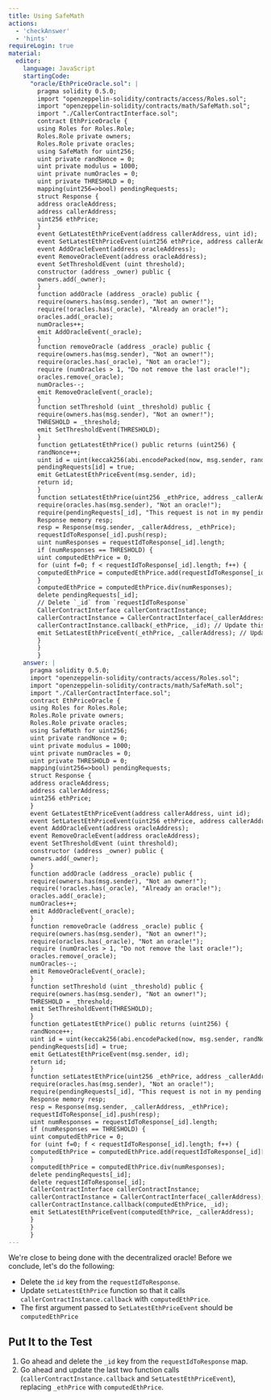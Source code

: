 ```yaml
---
title: Using SafeMath
actions:
  - 'checkAnswer'
  - 'hints'
requireLogin: true
material:
  editor:
    language: JavaScript
    startingCode:
      "oracle/EthPriceOracle.sol": |
        pragma solidity 0.5.0;
        import "openzeppelin-solidity/contracts/access/Roles.sol";
        import "openzeppelin-solidity/contracts/math/SafeMath.sol";
        import "./CallerContractInterface.sol";
        contract EthPriceOracle {
        using Roles for Roles.Role;
        Roles.Role private owners;
        Roles.Role private oracles;
        using SafeMath for uint256;
        uint private randNonce = 0;
        uint private modulus = 1000;
        uint private numOracles = 0;
        uint private THRESHOLD = 0;
        mapping(uint256=>bool) pendingRequests;
        struct Response {
        address oracleAddress;
        address callerAddress;
        uint256 ethPrice;
        }
        event GetLatestEthPriceEvent(address callerAddress, uint id);
        event SetLatestEthPriceEvent(uint256 ethPrice, address callerAddress);
        event AddOracleEvent(address oracleAddress);
        event RemoveOracleEvent(address oracleAddress);
        event SetThresholdEvent (uint threshold);
        constructor (address _owner) public {
        owners.add(_owner);
        }
        function addOracle (address _oracle) public {
        require(owners.has(msg.sender), "Not an owner!");
        require(!oracles.has(_oracle), "Already an oracle!");
        oracles.add(_oracle);
        numOracles++;
        emit AddOracleEvent(_oracle);
        }
        function removeOracle (address _oracle) public {
        require(owners.has(msg.sender), "Not an owner!");
        require(oracles.has(_oracle), "Not an oracle!");
        require (numOracles > 1, "Do not remove the last oracle!");
        oracles.remove(_oracle);
        numOracles--;
        emit RemoveOracleEvent(_oracle);
        }
        function setThreshold (uint _threshold) public {
        require(owners.has(msg.sender), "Not an owner!");
        THRESHOLD = _threshold;
        emit SetThresholdEvent(THRESHOLD);
        }
        function getLatestEthPrice() public returns (uint256) {
        randNonce++;
        uint id = uint(keccak256(abi.encodePacked(now, msg.sender, randNonce))) % modulus;
        pendingRequests[id] = true;
        emit GetLatestEthPriceEvent(msg.sender, id);
        return id;
        }
        function setLatestEthPrice(uint256 _ethPrice, address _callerAddress, uint256 _id) public {
        require(oracles.has(msg.sender), "Not an oracle!");
        require(pendingRequests[_id], "This request is not in my pending list.");
        Response memory resp;
        resp = Response(msg.sender, _callerAddress, _ethPrice);
        requestIdToResponse[_id].push(resp);
        uint numResponses = requestIdToResponse[_id].length;
        if (numResponses == THRESHOLD) {
        uint computedEthPrice = 0;
        for (uint f=0; f < requestIdToResponse[_id].length; f++) {
        computedEthPrice = computedEthPrice.add(requestIdToResponse[_id][f].ethPrice);
        }
        computedEthPrice = computedEthPrice.div(numResponses);
        delete pendingRequests[_id];
        // Delete `_id` from `requestIdToResponse`
        CallerContractInterface callerContractInstance;
        callerContractInstance = CallerContractInterface(_callerAddress);
        callerContractInstance.callback(_ethPrice, _id); // Update this line code
        emit SetLatestEthPriceEvent(_ethPrice, _callerAddress); // Update this line of code
        }
        }
        }
    answer: |
      pragma solidity 0.5.0;
      import "openzeppelin-solidity/contracts/access/Roles.sol";
      import "openzeppelin-solidity/contracts/math/SafeMath.sol";
      import "./CallerContractInterface.sol";
      contract EthPriceOracle {
      using Roles for Roles.Role;
      Roles.Role private owners;
      Roles.Role private oracles;
      using SafeMath for uint256;
      uint private randNonce = 0;
      uint private modulus = 1000;
      uint private numOracles = 0;
      uint private THRESHOLD = 0;
      mapping(uint256=>bool) pendingRequests;
      struct Response {
      address oracleAddress;
      address callerAddress;
      uint256 ethPrice;
      }
      event GetLatestEthPriceEvent(address callerAddress, uint id);
      event SetLatestEthPriceEvent(uint256 ethPrice, address callerAddress);
      event AddOracleEvent(address oracleAddress);
      event RemoveOracleEvent(address oracleAddress);
      event SetThresholdEvent (uint threshold);
      constructor (address _owner) public {
      owners.add(_owner);
      }
      function addOracle (address _oracle) public {
      require(owners.has(msg.sender), "Not an owner!");
      require(!oracles.has(_oracle), "Already an oracle!");
      oracles.add(_oracle);
      numOracles++;
      emit AddOracleEvent(_oracle);
      }
      function removeOracle (address _oracle) public {
      require(owners.has(msg.sender), "Not an owner!");
      require(oracles.has(_oracle), "Not an oracle!");
      require (numOracles > 1, "Do not remove the last oracle!");
      oracles.remove(_oracle);
      numOracles--;
      emit RemoveOracleEvent(_oracle);
      }
      function setThreshold (uint _threshold) public {
      require(owners.has(msg.sender), "Not an owner!");
      THRESHOLD = _threshold;
      emit SetThresholdEvent(THRESHOLD);
      }
      function getLatestEthPrice() public returns (uint256) {
      randNonce++;
      uint id = uint(keccak256(abi.encodePacked(now, msg.sender, randNonce))) % modulus;
      pendingRequests[id] = true;
      emit GetLatestEthPriceEvent(msg.sender, id);
      return id;
      }
      function setLatestEthPrice(uint256 _ethPrice, address _callerAddress, uint256 _id) public {
      require(oracles.has(msg.sender), "Not an oracle!");
      require(pendingRequests[_id], "This request is not in my pending list.");
      Response memory resp;
      resp = Response(msg.sender, _callerAddress, _ethPrice);
      requestIdToResponse[_id].push(resp);
      uint numResponses = requestIdToResponse[_id].length;
      if (numResponses == THRESHOLD) {
      uint computedEthPrice = 0;
      for (uint f=0; f < requestIdToResponse[_id].length; f++) {
      computedEthPrice = computedEthPrice.add(requestIdToResponse[_id][f].ethPrice);
      }
      computedEthPrice = computedEthPrice.div(numResponses);
      delete pendingRequests[_id];
      delete requestIdToResponse[_id];
      CallerContractInterface callerContractInstance;
      callerContractInstance = CallerContractInterface(_callerAddress);
      callerContractInstance.callback(computedEthPrice, _id);
      emit SetLatestEthPriceEvent(computedEthPrice, _callerAddress);
      }
      }
      }
---
```


We're close to being done with the decentralized oracle! Before we conclude, let's do the following:

* Delete the `id` key from the `requestIdToResponse`.
* Update `setLatestEthPrice` function so that it calls `callerContractInstance.callback` with `computedEthPrice`.
* The first argument passed to `SetLatestEthPriceEvent` should be `computedEthPrice`


## Put It to the Test

1. Go ahead and delete the `_id` key from the `requestIdToResponse` map.
2. Go ahead and update the last two function calls (`callerContractInstance.callback` and `SetLatestEthPriceEvent`), replacing `_ethPrice` with `computedEthPrice`.